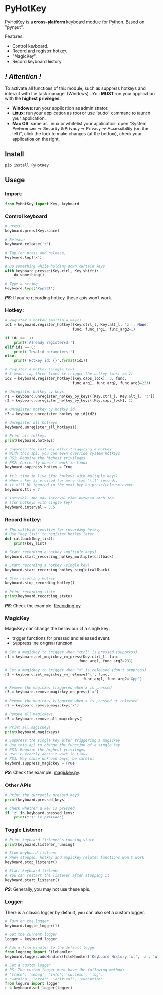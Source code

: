 # PyHotKey
PyHotKey is a **cross-platform** keyboard module for Python. Based on "pynput".

Features:
- Control keyboard.
- Record and register hotkey.
- "MagicKey".
- Record keyboard history.

## ***! Attention !***
To activate all functions of this module, such as suppress hotkeys and interact with the task manager (Windows)...You **MUST** run your application with the **highest privileges**.
- **Windows**: run your application as administrator.
- **Linux**: run your application as root or use "sudo" command to launch your application.
- **Mac OS**: same as Linux or whitelist your application: open "System Preferences -> Security & Privacy -> Privacy -> Accessibility (on the left)", click the lock to make changes (at the bottom), check your application on the right.

## Install
```
pip install PyHotKey
```

## Usage
### Import:
```python
from PyHotKey import Key, keyboard
```

### Control keyboard
```python
# Press
keyboard.press(Key.space)

# Release
keyboard.release('z')

# Tap (on_press and release)
keyboard.tap('x')

# Do something while holding down certain keys
with keyboard.pressed(Key.ctrl, Key.shift):
    do_something()

# Type a string
keyboard.type('Xpp521')
```
***PS***: If you're recording hotkey, these apis won't work.

### Hotkey:
```python
# Register a hotkey (multiple keys)
id1 = keyboard.register_hotkey([Key.ctrl_l, Key.alt_l, 'z'], None,
                               func, func_arg1, func_arg2=1)

if id1 == -1:
    print('Already registered!')
elif id1 == 0:
    print('Invalid parameters!')
else:
    print('Hotkey id: {}'.format(id1))

# Register a hotkey (single key)
# 3 means tap three times to trigger the hotkey (must >= 2)
id2 = keyboard.register_hotkey([Key.caps_lock], 3, func,
                               func_arg1, func_arg2, func_arg3=233)

# Unregister hotkey by keys
r1 = keyboard.unregister_hotkey_by_keys([Key.ctrl_l, Key.alt_l, 'z'])
r2 = keyboard.unregister_hotkey_by_keys([Key.caps_lock], 2)

# Unregister hotkey by hotkey id
r3 = keyboard.unregister_hotkey_by_id(id2)

# Unregister all hotkeys
keyboard.unregister_all_hotkeys()

# Print all hotkeys
print(keyboard.hotkeys)

# Suppress the last key after triggering a hotkey
# With this api, you can even override system hotkeys
# PS1: Require the highest privileges
# PS2: Currently doesn't work in Linux
keyboard.suppress_hotkey = True

# ttl: time to live (for hotkeys with multiple keys)
# When a key is pressed for more than "ttl" seconds,
# it will be ignored in the next key on_press/release event.
keyboard.ttl = 7

# Interval: the max interval time between each tap
# (for hotkeys with single key)
keyboard.interval = 0.5
```

### Record hotkey:
```python
# The callback function for recording hotkey
# Use "key_list" to register hotkey later
def callback(key_list):
    print(key_list)

# Start recording a hotkey (multiple keys)
keyboard.start_recording_hotkey_multiple(callback)

# Start recording a hotkey (single key)
keyboard.start_recording_hotkey_single(callback)

# Stop recording hotkey
keyboard.stop_recording_hotkey()

# Print recording state
print(keyboard.recording_state)
```
***PS***: Check the example: [Recording.py](https://github.com/Xpp521/PyHotKey/tree/master/examples).

### MagicKey
MagicKey can change the behaviour of a single key:
- trigger functions for pressed and released event.
- Suppress the original function.
```python
# Set a magickey to trigger when "ctrl" is pressed (suppress)
r1 = keyboard.set_magickey_on_press(Key.ctrl_l, func,
                                  func_arg1, func_arg2=233)

# Set a magickey to trigger when "x" is released (don't suppress)
r2 = keyboard.set_magickey_on_release('x', func,
                                    func_arg1, func_arg2='Xpp')

# Remove the magickey triggered when x is pressed
r3 = keyboard.remove_magickey_on_press('x')

# Remove the magickey triggered when x is pressed or released
r3 = keyboard.remove_magickey('x')

# Remove all magickeys
r5 = keyboard.remove_all_magickeys()

# Print all magickeys
print(keyboard.magickeys)

# Suppress the single key after triggering a magickey
# Use this api to change the function of a single key
# PS1: Require the highest privileges
# PS2: Currently doesn't work in Linux
# PS3: May cause unknown bugs, be careful
keybord.suppress_magickey = True
```
***PS***: Check the example: [magickey.py](https://github.com/Xpp521/PyHotKey/tree/master/examples).

### Other APIs
```python
# Print the currently pressed keys
print(keyboard.pressed_keys)

# Check whether a key is pressed
if 'z' in keyboard.pressed_keys:
    print("'z' is pressed")
```

### Toggle Listener
```python
# Print keyboard listener's running state
print(keyboard.listener_running)

# Stop keyboard listener
# When stopped, hotkey and magickey related functions won't work
keyboard.stop_listener()

# Start keyboard listener
# You can restart the listener after stopping it
keyboard.start_listener()
```
***PS***: Generally, you may not use these apis.

### Logger:
There is a classic logger by default, you can also set a custom logger.
```python
# Turn on the logger
keyboard.toggle_logger(1)

# Get the current logger
logger = keyboard.logger

# Add a file handler to the default logger
from logging import FileHandler
keyboard.logger.addHandler(FileHandler('Keyboard History.txt', 'a', 'utf-8'))

# Set a custom logger
# PS: The custom logger must have the following method:
# 'trace', 'debug', 'info', 'success', 'log',
# 'warning', 'error', 'critical', 'exception'
from loguru import logger
r = keyboard.set_logger(logger)
```
